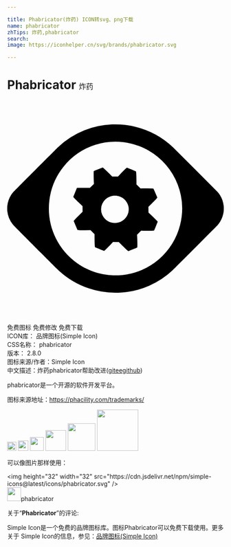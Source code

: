 ```yaml
---

title: Phabricator(炸药) ICON转svg、png下载
name: phabricator
zhTips: 炸药,phabricator
search: 
image: https://iconhelper.cn/svg/brands/phabricator.svg

---
```


# Phabricator  <small style="font-size: 60%;font-weight: 100">炸药</small>

<div id="svg" class="svg-wrap">
<svg role="img" viewBox="0 0 24 24" xmlns="http://www.w3.org/2000/svg"><title>Phabricator icon</title><path d="M10.076 7.644c-.408.165-.48.196-.488.213-.014.034-.01.77.006 1.116l.015.295-.223.22-.223.219-.192-.005a26.198 26.198 0 0 0-1.125.003c-.127.012-.122.01-.15.075-.12.286-.37.91-.37.922 0 .008.016.035.034.06.043.059.459.472.69.688l.24.224.057.052.002.313.003.313-.383.384c-.38.379-.519.525-.575.606l-.028.042.21.495c.2.47.213.496.235.502.07.02.287.024.84.02l.578-.005.224.226.226.226v.328c0 .503.018.96.041 1.069l.008.037.495.21c.272.114.499.208.504.208.041 0 .556-.508.926-.914l.07-.079.321.005.32.005.392.39c.43.425.63.61.664.61.004 0 .228-.089.496-.196.413-.165.489-.198.495-.214.022-.053.019-.582-.006-1.118l-.014-.292.223-.221.223-.222.268.007c.33.009 1.03.003 1.108-.009a.195.195 0 0 0 .065-.019c.014-.014.396-.955.396-.974a.273.273 0 0 0-.048-.074c-.06-.074-.452-.462-.693-.686l-.231-.215-.047-.045-.004-.314-.004-.314.364-.362c.368-.366.522-.53.588-.621l.036-.05-.211-.493a7.793 7.793 0 0 0-.223-.5.6.6 0 0 0-.104-.017 19.066 19.066 0 0 0-1.136-.003l-.18.006-.23-.225-.23-.226v-.329c0-.526-.019-.978-.043-1.075l-.01-.037-.487-.207a13.455 13.455 0 0 0-.505-.207c-.022 0-.12.082-.244.204-.184.182-.411.415-.586.602l-.175.186-.315-.005-.315-.005-.33-.329c-.487-.483-.692-.67-.738-.668-.01 0-.234.088-.497.194zm2.063 2.938c.69.09 1.237.639 1.318 1.319.015.126.005.364-.02.483a1.541 1.541 0 0 1-1.301 1.204c-.087.013-.32.013-.408 0a1.537 1.537 0 0 1-1.219-.941 1.516 1.516 0 0 1 .893-1.984 1.68 1.68 0 0 1 .32-.08c.102-.015.305-.015.417 0zm-.551-7.91a9.29 9.29 0 0 0-3.033.652 9.226 9.226 0 0 0-2.93 1.873c-.129.122-4.872 4.884-4.941 4.96a2.813 2.813 0 0 0-.674 1.549c-.013.11-.013.474 0 .585a2.79 2.79 0 0 0 .602 1.46c.09.113.14.163 3.153 3.188 1.538 1.544 1.764 1.768 2.044 2.021a9.261 9.261 0 0 0 6.871 2.349 9.225 9.225 0 0 0 5.67-2.489c.175-.162 4.881-4.886 4.973-4.991.361-.412.59-.93.663-1.502.019-.157.019-.5-.001-.657a2.79 2.79 0 0 0-.662-1.502 779.59 779.59 0 0 0-4.953-4.967 9.228 9.228 0 0 0-4.145-2.266 9.499 9.499 0 0 0-1.68-.256 15.207 15.207 0 0 0-.957-.008zm.82 1.928c.754.04 1.507.2 2.253.484.272.103.716.316.995.476a7.445 7.445 0 0 1 3.235 3.774 7.45 7.45 0 0 1 .26 4.513 7.395 7.395 0 0 1-6.443 5.53c-.34.032-.838.042-1.144.02-1.744-.116-3.3-.781-4.57-1.953a7.412 7.412 0 0 1-2.32-6.37 7.38 7.38 0 0 1 1.56-3.704 7.374 7.374 0 0 1 3.532-2.436A7.373 7.373 0 0 1 12.41 4.6z"/></svg>
</div>
<detail full-name='phabricator'></detail>

<div class="detail-page">
<p>
<span><span class="badge-success badge">免费图标</span> <span class="badge-success badge">免费修改</span>  <span class="badge-success badge">免费下载</span> </span>
<br/>
<span>
ICON库：
<span class="badge-secondary badge">品牌图标(Simple Icon)</span> 
</span>
<br/>
<span>
CSS名称：
<span class="badge-secondary badge">phabricator</span> 
</span>

<br/>
<span>
版本：
<span class="badge-secondary badge">2.8.0</span> 
</span>
<br/>
<span>图标来源/作者：<span class="badge-light badge">Simple Icon</span></span> 
<br/>
<span class="zh-detail">中文描述：<span class="badge-primary badge">炸药</span><span class="badge-primary badge">phabricator</span><span class="help-link"><span>帮助改进</span>(<a href="https://gitee.com/liuwave/icon-helper/edit/master/json/brands/phabricator.json" target="_blank" rel="noopener noreferrer">gitee</a><a href="https://github.com/liuwave/icon-helper/edit/master/json/brands/phabricator.json" target="_blank" rel="noopener noreferrer">github</a></span>)</span><br/>
</p>
</div><div class="description description alert alert-light"><p>phabricator是一个开源的软件开发平台。</p><p>图标来源地址：<a href="https://phacility.com/trademarks/" target="_blank" rel="noopener noreferrer">https://phacility.com/trademarks/</a></p></div>
<div class="alert alert-dark">
<img height="21" width="21" src="https://cdn.jsdelivr.net/npm/simple-icons@latest/icons/phabricator.svg" />
<img height="24" width="24" src="https://cdn.jsdelivr.net/npm/simple-icons@latest/icons/phabricator.svg" />
<img height="32" width="32" src="https://cdn.jsdelivr.net/npm/simple-icons@latest/icons/phabricator.svg" />
<img height="48" width="48" src="https://cdn.jsdelivr.net/npm/simple-icons@latest/icons/phabricator.svg" />
<img height="64" width="64" src="https://cdn.jsdelivr.net/npm/simple-icons@latest/icons/phabricator.svg" />
<img height="96" width="96" src="https://cdn.jsdelivr.net/npm/simple-icons@latest/icons/phabricator.svg" />

</div>
<div>
  <p>可以像图片那样使用：    
  </p>
  <div class="alert alert-primary" style="font-size: 14px">
    &lt;img height="32" width="32" src="https://cdn.jsdelivr.net/npm/simple-icons@latest/icons/phabricator.svg" /&gt;
    <copy-btn content='<img height="32" width="32" src="https://cdn.jsdelivr.net/npm/simple-icons@latest/icons/phabricator.svg" />'></copy-btn>
  </div>
  <div class="alert alert-secondary">
    <img height="32" width="32" src="https://cdn.jsdelivr.net/npm/simple-icons@latest/icons/phabricator.svg" />phabricator
    <copy-btn content="phabricator" btn-title="复制图标名称"></copy-btn>
  </div>
</div>
<div class="icon-detail__container">
<p>关于“<b>Phabricator</b>”的评论:</p>
</div>
<Vssue title="关于“Phabricator”的评论" />
<div><p>Simple Icon是一个免费的品牌图标库。图标Phabricator可以免费下载使用。更多关于  Simple Icon的信息，参见：<a target="_blank" href="https://iconhelper.cn/brands.html">品牌图标(Simple Icon)</a>
</p></div>
